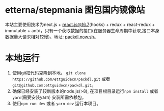 # etterna/stepmania 图包国内镜像站

本站主要使用技术为next.js + react.js@16.7(hooks) + redux + react-redux + immutable + antd，只有一个获取数据的接口(在服务器生命周期中获取,接口本身数据量大请求相对较慢)。地址: [packdl.now.sh](https://packdl.now.sh)。

# 本地运行

1. 使用git把代码克隆到本地。 `git clone https://github.com/ettguidecn/packdl.git` 或者 `git@github.com:ettguidecn/packdl.git`。
2. 确保已经安装了较新版本的node.js(>8), 在项目根目录运行`npm install` 或者 `yarn`(需要安装yarn) 安装所需依赖包。
3. 使用`npm run dev` 或者 `yarn dev` 运行本项目。
